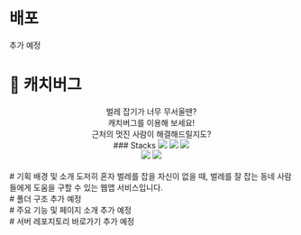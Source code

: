 # 배포
추가 예정
<br>
# 🐞 캐치버그
<div align="center">
  벌레 잡기가 너무 무서울땐?
  <br>캐치버그를 이용해 보세요!
  <br>근처의 멋진 사람이 해결해드릴지도?
  <br>
</div>
<div align="center">
  ### Stacks
  <img src="https://img.shields.io/badge/React-61DAFB?style=for-the-badge&logo=React&logoColor=black">
  <img src="https://img.shields.io/badge/Next-000000?style=for-the-badge&logo=Next&logoColor=white">
  <img src="https://img.shields.io/badge/TypeScript-3178C6?style=for-the-badge&logo=TypeScript&logoColor=white">
  <br>
</div>
<div align="center">
  <img src="https://img.shields.io/badge/Amazon%20EC2-FF9900?style=for-the-badge&logo=Amazon%20EC2&logoColor=white">
  <img src="https://img.shields.io/badge/Docker-2496ED?style=for-the-badge&logo=Docker&logoColor=white">
</div>
<br>
# 기획 배경 및 소개
도저히 혼자 벌레를 잡을 자신이 없을 때, 벌레를 잘 잡는 동네 사람들에게 도움을 구할 수 있는 웹앱 서비스입니다.
<br>
# 폴더 구조
추가 예정
<br>
# 주요 기능 및 페이지 소개
추가 예정
<br>
# 서버 레포지토리 바로가기
추가 예정
<br>
